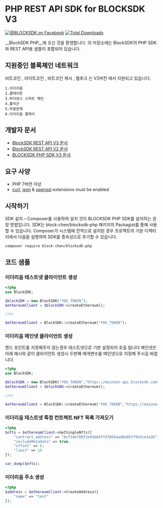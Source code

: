 # PHP REST API SDK for BLOCKSDK V3
[![@BLOCKSDK on Facebook](https://img.shields.io/badge/facebook-%40BLOCKSDK-blue.svg)](https://www.facebook.com/blocksdk)
[![Total Downloads](https://img.shields.io/packagist/dt/block-chen/blocksdk-php.svg?style=flat)](https://packagist.org/packages/block-chen/blocksdk-php)

__BlockSDK PHP__에 오신 것을 환영합니다. 이 저장소에는 BlockSDK의 PHP SDK와 REST API용 샘플이 포함되어 있습니다.

## 지원중인 블록체인 네트워크
비트코인 , 라이트코인 , 비트코인 캐시 , 웹후크 는 V2버전 에서 지원되고 있습니다.
```
1.이더리움
2.클레이튼  
3.바이낸스 스마트 체인
4.폴리곤
5.아발란체
6.이더리움 클래식
```
## 개발자 문서
* [BlockSDK REST API V3 문서](https://documenter.getpostman.com/view/20292093/Uz5FKwxw)
* [BlockSDK REST API V2 문서](https://docs-v2.blocksdk.com/ko/#fa255f0ccc)
* [BLOCKSDK PHP SDK V3 문서](https://github.com/Block-Chen/blocksdk-php/wiki)

## 요구 사양

   - PHP 7버전 이상
   - [curl](http://php.net/manual/en/book.curl.php), [json](http://php.net/manual/en/book.json.php) & [openssl](http://php.net/manual/en/book.openssl.php) extensions must be enabled
   
## 시작하기
   SDK 설치 – Composer를 사용하여 설치 것이 BLOCKSDK PHP SDK를 설치하는 권장 방법입니다. 
   SDK는 block-chen/blocksdk-php 패키지의 Packagist를 통해 사용할 수 있습니다. 
   Composer가 시스템에 전역으로 설치된 경우 프로젝트의 기본 디렉터리에서 다음을 실행하여 SDK를 종속성으로 추가할 수 있습니다.
   ```
   composer require block-chen/blocksdk-php
   ```

## 코드 샘플
### 이더리움 테스트넷 클라이언트 생성
```php
<?php
use BlockSDK;

$blockSDK = new BlockSDK("YOU_TOKEN");
$ethereumClient = $blockSDK->createEthereum();

//or

$ethereumClient = BlockSDK::createEthereum("YOU_TOKEN");
```
### 이더리움 메인넷 클라이언트 생성
엔드 포인트를 지정해주지 않는경우 테스트넷으로 기본 설정되어 호출 됩니다
메인넷은 아래 예시와 같이 클라이언트 생성시 두번째 매개변수를 메인넷으로 지정해 주시길 바랍니다.
```php
<?php
use BlockSDK;

$blockSDK = new BlockSDK("YOU_TOKEN","https://mainnet-api.blocksdk.com");
$ethereumClient = $blockSDK->createEthereum();

//or

$ethereumClient = BlockSDK::createEthereum("YOU_TOKEN","https://mainnet-api.blocksdk.com");
```
### 이더리움 테스트넷 특정 컨트렉트 NFT 목록 가져오기
```php
<?php
$nfts = $ethereumClient->GetSingleNfts([
    "contract_address" => "0xf5de760f2e916647fd766b4ad9e85ff943ce3a2b",
    "includeMetadata" => true,
    "offset" => 0,
    "limit" => 10
]);

var_dump($nfts);
```

### 이더리움 주소 생성
```php
<?php
$address = $ethereumClient->CreateAddress([
    "name" => "test"
]);
```

[install-packagist]: https://packagist.org/packages/block-chen/blocksdk-php
[composer]: http://getcomposer.org
[packagist]: http://packagist.org
[BlockSDK Developer Docs]: https://documenter.getpostman.com/view/20292093/Uz5FKwxw
